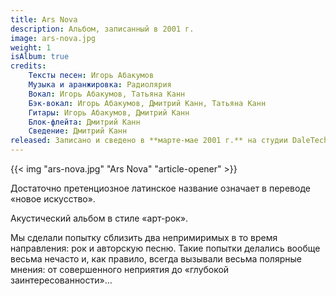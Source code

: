 ```yaml
---
title: Ars Nova
description: Альбом, записанный в 2001 г.
image: ars-nova.jpg
weight: 1
isAlbum: true
credits:
    Тексты песен: Игорь Абакумов
    Музыка и аранжировка: Радиолярия
    Вокал: Игорь Абакумов, Татьяна Канн
    Бэк-вокал: Игорь Абакумов, Дмитрий Канн, Татьяна Канн
    Гитары: Игорь Абакумов, Дмитрий Канн
    Блок-флейта: Дмитрий Канн
    Сведение: Дмитрий Канн
released: Записано и сведено в **марте-мае 2001 г.** на студии DaleTech Records (Тюмень). Альбом никогда не издавался официально.
---
```


{{< img "ars-nova.jpg" "Ars Nova" "article-opener" >}}

Достаточно претенциозное латинское название означает в переводе «новое искусство».

Акустический альбом в стиле «арт-рок».

Мы сделали попытку сблизить два непримиримых в то время направления: рок и авторскую песню. Такие попытки делались вообще весьма нечасто и, как правило, всегда вызывали весьма полярные мнения: от совершенного неприятия до «глубокой заинтересованности»…
